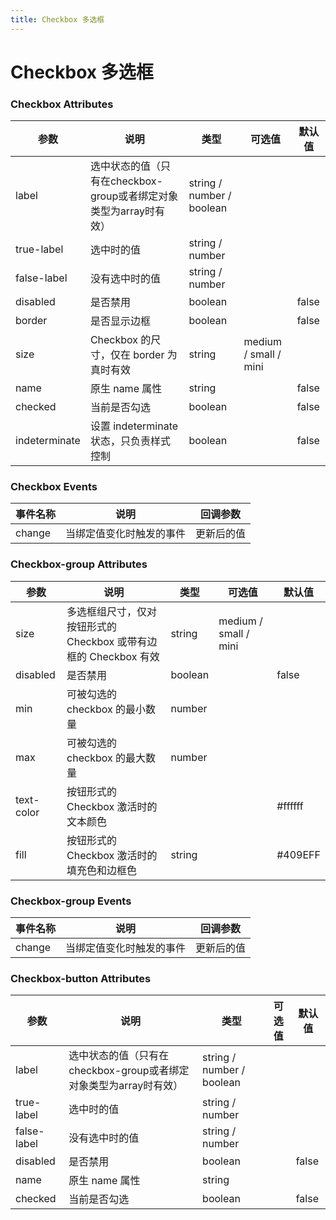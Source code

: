 ```yaml
---
title: Checkbox 多选框
---
```

# Checkbox 多选框 <Badge text="pass" type="success"/> <Badge text="0.0.1"/>

<ClientOnly>
  <Checkbox-></Checkbox->
</ClientOnly>

### Checkbox Attributes

| 参数 | 说明 | 类型 | 可选值 | 默认值 |
| ---- | ---- | ---- | ---- | ---- |
| label | 选中状态的值（只有在checkbox-group或者绑定对象类型为array时有效） | string / number / boolean  |  |  |
| true-label | 选中时的值	| string / number |  |  |
| false-label | 没有选中时的值| string / number |  |  |
| disabled | 是否禁用 | boolean |  | false |
| border | 是否显示边框 | boolean |  | false |
| size | Checkbox 的尺寸，仅在 border 为真时有效 | string | medium / small / mini | |
| name | 原生 name 属性 | string |  | false |
| checked | 当前是否勾选 | boolean |  | false |
| indeterminate | 设置 indeterminate 状态，只负责样式控制 | boolean |  | false |

### Checkbox Events
| 事件名称 | 说明 | 回调参数 |
| ---- | ---- | ---- | 
| change | 当绑定值变化时触发的事件 | 更新后的值 |

### Checkbox-group Attributes
| 参数 | 说明 | 类型 | 可选值 | 默认值 |
| ---- | ---- | ---- | ---- | ---- |
| size | 多选框组尺寸，仅对按钮形式的 Checkbox 或带有边框的 Checkbox 有效| string | medium / small / mini| |
| disabled | 是否禁用 | boolean |  | false |
| min | 可被勾选的 checkbox 的最小数量 | number |  |  |
| max | 可被勾选的 checkbox 的最大数量 | number |  |  |
| text-color | 按钮形式的 Checkbox 激活时的文本颜色 |  |  | #ffffff |
| fill | 按钮形式的 Checkbox 激活时的填充色和边框色 | string |  | #409EFF |

### Checkbox-group Events
| 事件名称 | 说明 | 回调参数 |
| ---- | ---- | ---- | 
| change | 当绑定值变化时触发的事件 | 更新后的值 |

### Checkbox-button Attributes
| 参数 | 说明 | 类型 | 可选值 | 默认值 |
| ---- | ---- | ---- | ---- | ---- |
| label | 选中状态的值（只有在checkbox-group或者绑定对象类型为array时有效） | string / number / boolean  |  |  |
| true-label | 选中时的值	| string / number |  |  |
| false-label | 没有选中时的值| string / number |  |  |
| disabled | 是否禁用 | boolean |  | false |
| name | 原生 name 属性 | string |  |  |
| checked | 当前是否勾选 | boolean |  | false |

